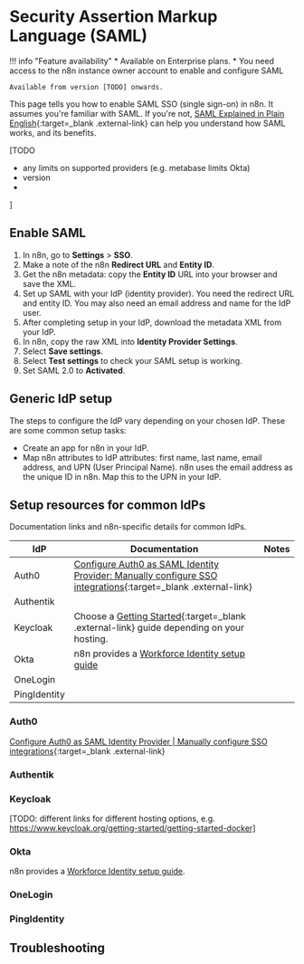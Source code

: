 # Security Assertion Markup Language (SAML)

!!! info "Feature availability"
	* Available on Enterprise plans.
	* You need access to the n8n instance owner account to enable and configure SAML

	Available from version [TODO] onwards.

This page tells you how to enable SAML SSO (single sign-on) in n8n. It assumes you're familiar with SAML. If you're not, [SAML Explained in Plain English](https://www.onelogin.com/learn/saml){:target=_blank .external-link} can help you understand how SAML works, and its benefits.

[TODO

- any limits on supported providers (e.g. metabase limits Okta)
- version
- 
]

## Enable SAML


1. In n8n, go to **Settings** > **SSO**.
1. Make a note of the n8n **Redirect URL** and **Entity ID**.
1. Get the n8n metadata: copy the **Entity ID** URL into your browser and save the XML.
1. Set up SAML with your IdP (identity provider). You need the redirect URL and entity ID. You may also need an email address and name for the IdP user.
1. After completing setup in your IdP, download the metadata XML from your IdP.
1. In n8n, copy the raw XML into **Identity Provider Settings**.
1. Select **Save settings**.
1. Select **Test settings** to check your SAML setup is working.
1. Set SAML 2.0 to **Activated**.


## Generic IdP setup

The steps to configure the IdP vary depending on your chosen IdP. These are some common setup tasks:

* Create an app for n8n in your IdP.
* Map n8n attributes to IdP attributes: first name, last name, email address, and UPN (User Principal Name). n8n uses the email address as the unique ID in n8n. Map this to the UPN in your IdP.

## Setup resources for common IdPs

Documentation links and n8n-specific details for common IdPs.

| IdP | Documentation | Notes |
| --- | ------------- | ----- |
| Auth0 | [Configure Auth0 as SAML Identity Provider: Manually configure SSO integrations](https://auth0.com/docs/authenticate/protocols/saml/saml-sso-integrations/configure-auth0-saml-identity-provider#manually-configure-sso-integrations){:target=_blank .external-link} | |
| Authentik | | |
| Keycloak | Choose a [Getting Started](https://www.keycloak.org/guides#getting-started){:target=_blank .external-link} guide depending on your hosting. | |
| Okta | n8n provides a [Workforce Identity setup guide](/user-management/saml/okta/) | |
| OneLogin | | |
| PingIdentity | | |


### Auth0

[Configure Auth0 as SAML Identity Provider | Manually configure SSO integrations](https://auth0.com/docs/authenticate/protocols/saml/saml-sso-integrations/configure-auth0-saml-identity-provider#manually-configure-sso-integrations){:target=_blank .external-link}


### Authentik

### Keycloak

[TODO: different links for different hosting options, e.g. https://www.keycloak.org/getting-started/getting-started-docker]

### Okta

n8n provides a [Workforce Identity setup guide](/user-management/saml/okta/).

### OneLogin

### PingIdentity

## Troubleshooting


